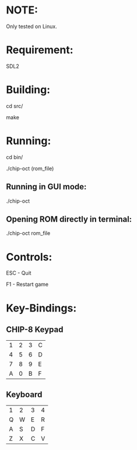 # NOTE: 
Only tested on Linux. 

# Requirement: 
SDL2

# Building:
cd src/

make

# Running:
cd bin/ 

./chip-oct (rom_file)

## Running in GUI mode:
./chip-oct

## Opening ROM directly in terminal:
./chip-oct rom_file


# Controls:
ESC - Quit

F1 - Restart game

# Key-Bindings:
## CHIP-8 Keypad
  | | | | |                    
  --|-|-|--
  |1|2|3|C|                   
  |4|5|6|D|                   
  |7|8|9|E|                   
  |A|0|B|F|                   


## Keyboard
| | | | |
--|-|-|--
|1|2|3|4|
|Q|W|E|R|
|A|S|D|F|
|Z|X|C|V|